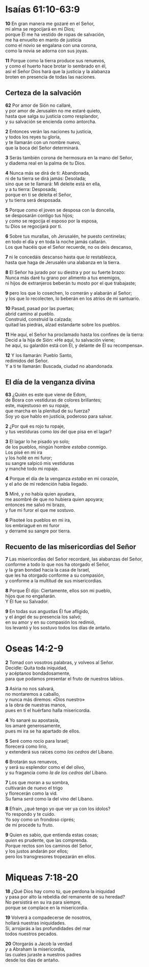 # Isaías 61:10-63:9

**10** En gran manera me gozaré en el Señor,  
mi alma se regocijará en mi Dios;  
porque Él me ha vestido de ropas de salvación,  
me ha envuelto en manto de justicia  
como el novio se engalana con una corona,  
como la novia se adorna con sus joyas.

**11** Porque como la tierra produce sus renuevos,  
y como el huerto hace brotar lo sembrado en él,  
así el Señor Dios hará que la justicia y la alabanza  
broten en presencia de todas las naciones.

## **Certeza de la salvación**

**62** Por amor de Sión no callaré,  
y por amor de Jerusalén no me estaré quieto,  
hasta que salga su justicia como resplandor,  
y su salvación se encienda como antorcha.

**2** Entonces verán las naciones tu justicia,  
y todos los reyes tu gloria,  
y te llamarán con un nombre nuevo,  
que la boca del Señor determinará.

**3** Serás también corona de hermosura en la mano del Señor,  
y diadema real en la palma de tu Dios.

**4** Nunca más se dirá de ti: Abandonada,  
ni de tu tierra se dirá jamás: Desolada;  
sino que se te llamará: Mi deleite está en ella,  
y a tu tierra: Desposada;  
porque en ti se deleita el Señor,  
y tu tierra será desposada.

**5** Porque *como* el joven se desposa con la doncella,  
se desposarán contigo tus hijos;  
y *como* se regocija el esposo por la esposa,  
tu Dios se regocijará por ti.

**6** Sobre tus murallas, oh Jerusalén, he puesto centinelas;  
en todo el día y en toda la noche jamás callarán.  
Los que hacéis que el Señor recuerde, no os deis descanso,

**7** ni le concedáis descanso hasta que *la* restablezca,  
hasta que haga de Jerusalén una alabanza en la tierra.

**8** El Señor ha jurado por su diestra y por su fuerte brazo:  
Nunca más daré tu grano por alimento a tus enemigos,  
ni hijos de extranjeros beberán tu mosto por el que trabajaste;

**9** pero los que lo cosechen, lo comerán y alabarán al Señor;  
y los que lo recolecten, lo beberán en los atrios de mi santuario.

**10** Pasad, pasad por las puertas;  
abrid camino al pueblo.  
Construid, construid la calzada;  
quitad las piedras, alzad estandarte sobre los pueblos.

**11** He aquí, el Señor ha proclamado hasta los confines de la tierra:  
Decid a la hija de Sión: «He aquí, tu salvación viene;  
he aquí, su galardón está con Él, y delante de Él su recompensa».

**12** Y los llamarán: Pueblo Santo,  
redimidos del Señor.  
Y a ti te llamarán: Buscada, ciudad no abandonada.

## **El día de la venganza divina**

**63** ¿Quién es este que viene de Edom,  
de Bosra con vestiduras de colores brillantes;  
este, majestuoso en su ropaje,  
que marcha en la plenitud de su fuerza?  
Soy yo que hablo en justicia, poderoso para salvar.

**2** ¿Por qué es rojo tu ropaje,  
y tus vestiduras como *las* del que pisa en el lagar?

**3** El lagar lo he pisado yo solo;  
de los pueblos, ningún hombre *estaba* conmigo.  
Los pisé en mi ira  
y los hollé en mi furor;  
su sangre salpicó mis vestiduras  
y manché todo mi ropaje.

**4** Porque el día de la venganza *estaba* en mi corazón,  
y el año de mi redención había llegado.

**5** Miré, y no había quien ayudara,  
me asombré de que no hubiera quien apoyara;  
entonces me salvó mi brazo,  
y fue mi furor el que me sostuvo.

**6** Pisoteé los pueblos en mi ira,  
los embriagué en mi furor  
y derramé su sangre por tierra.

## **Recuento de las misericordias del Señor**

**7** Las misericordias del Señor recordaré, las alabanzas del Señor,  
conforme a todo lo que nos ha otorgado el Señor,  
y la gran bondad hacia la casa de Israel,  
que les ha otorgado conforme a su compasión,  
y conforme a la multitud de sus misericordias.

**8** Porque Él dijo: Ciertamente, ellos son mi pueblo,  
hijos que no engañarán.  
Y Él fue su Salvador.

**9** En todas sus angustias Él fue afligido,  
y el ángel de su presencia los salvó;  
en su amor y en su compasión los redimió,  
los levantó y los sostuvo todos los días de antaño.

# Oseas 14:2-9

**2** Tomad con vosotros palabras, y volveos al Señor.  
Decidle: Quita toda iniquidad,  
y acépta*nos* bondadosamente,  
para que podamos presentar el fruto de nuestros labios.

**3** Asiria no nos salvará,  
no montaremos a caballo,  
y nunca más diremos: «Dios nuestro»  
a la obra de nuestras manos,  
pues en ti el huérfano halla misericordia.

**4** Yo sanaré su apostasía,  
los amaré generosamente,  
pues mi ira se ha apartado de ellos.

**5** Seré como rocío para Israel;  
florecerá como lirio,  
y extenderá sus raíces como *los cedros del* Líbano.

**6** Brotarán sus renuevos,  
y será su esplendor como el del olivo,  
y su fragancia como *la de los cedros del* Líbano.

**7** Los que moran a su sombra,  
cultivarán de nuevo el trigo  
y florecerán como la vid.  
Su fama *será* como la del vino del Líbano.

**8** Efraín, ¿qué tengo yo que ver ya con los ídolos?  
Yo respondo y te cuido.  
Yo soy como un frondoso ciprés;  
de mí procede tu fruto.

**9** Quien es sabio, que entienda estas cosas;  
*quien* es prudente, que las comprenda.  
Porque rectos son los caminos del Señor,  
y los justos andarán por ellos;  
pero los transgresores tropezarán en ellos.

# Miqueas 7:18-20

**18** ¿Qué Dios hay como tú, que perdona la iniquidad  
y pasa por alto la rebeldía del remanente de su heredad?  
No persistirá en su ira para siempre,  
porque se complace en la misericordia.

**19** Volverá a compadecerse de nosotros,  
hollará nuestras iniquidades.  
Sí, arrojarás a las profundidades del mar  
todos nuestros pecados.

**20** Otorgarás a Jacob la verdad  
*y* a Abraham la misericordia,  
las cuales juraste a nuestros padres  
desde los días de antaño.
